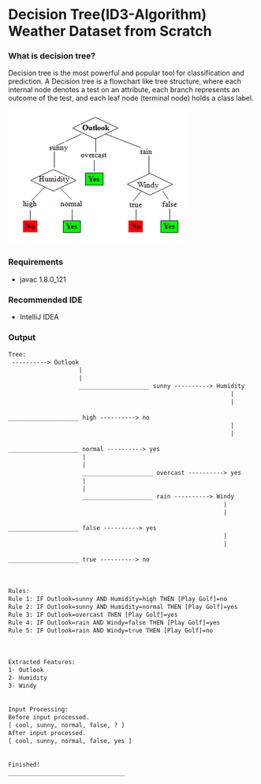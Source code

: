 # Decision Tree(ID3-Algorithm) Weather Dataset from Scratch

### What is decision tree?
Decision tree is the most powerful and popular tool for classification and prediction. A Decision tree is a flowchart like tree structure, where each internal node denotes a test on an attribute, each branch represents an outcome of the test, and each leaf node (terminal node) holds a class label.

![alt text](https://raw.githubusercontent.com/zeeshanahmad10809/DecisionTreeID3WeatherScratch/master/decision%20tree.jpg)

### Requirements
- javac 1.8.0_121

### Recommended IDE
- IntelliJ IDEA

### Output
```
Tree: 
 ----------> Outlook
                    |
                    |
                    ____________________ sunny ----------> Humidity
                                                               |
                                                               |
                                                                ____________________ high ----------> no
                                                               |
                                                               |
                                                               ____________________ normal ----------> yes
                     |
                     |
                     ____________________ overcast ----------> yes
                     |
                     |
                     ____________________ rain ----------> Windy
                                                             |
                                                             |
                                                             ____________________ false ----------> yes
                                                             |
                                                             |
                                                             ____________________ true ----------> no



Rules:
Rule 1: IF Outlook=sunny AND Humidity=high THEN [Play Golf]=no
Rule 2: IF Outlook=sunny AND Humidity=normal THEN [Play Golf]=yes
Rule 3: IF Outlook=overcast THEN [Play Golf]=yes
Rule 4: IF Outlook=rain AND Windy=false THEN [Play Golf]=yes
Rule 5: IF Outlook=rain AND Windy=true THEN [Play Golf]=no



Extracted Features: 
1- Outlook
2- Humidity
3- Windy


Input Processing:
Before input processed.
[ cool, sunny, normal, false, ? ]
After input processed.
[ cool, sunny, normal, false, yes ]


Finished!
_________________________________
```
